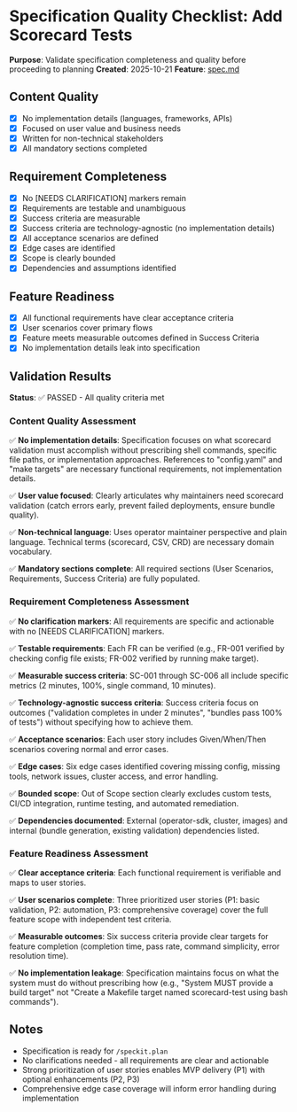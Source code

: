 # Specification Quality Checklist: Add Scorecard Tests

**Purpose**: Validate specification completeness and quality before proceeding to planning
**Created**: 2025-10-21
**Feature**: [spec.md](../spec.md)

## Content Quality

- [x] No implementation details (languages, frameworks, APIs)
- [x] Focused on user value and business needs
- [x] Written for non-technical stakeholders
- [x] All mandatory sections completed

## Requirement Completeness

- [x] No [NEEDS CLARIFICATION] markers remain
- [x] Requirements are testable and unambiguous
- [x] Success criteria are measurable
- [x] Success criteria are technology-agnostic (no implementation details)
- [x] All acceptance scenarios are defined
- [x] Edge cases are identified
- [x] Scope is clearly bounded
- [x] Dependencies and assumptions identified

## Feature Readiness

- [x] All functional requirements have clear acceptance criteria
- [x] User scenarios cover primary flows
- [x] Feature meets measurable outcomes defined in Success Criteria
- [x] No implementation details leak into specification

## Validation Results

**Status**: ✅ PASSED - All quality criteria met

### Content Quality Assessment

✅ **No implementation details**: Specification focuses on what scorecard validation must accomplish without prescribing shell commands, specific file paths, or implementation approaches. References to "config.yaml" and "make targets" are necessary functional requirements, not implementation details.

✅ **User value focused**: Clearly articulates why maintainers need scorecard validation (catch errors early, prevent failed deployments, ensure bundle quality).

✅ **Non-technical language**: Uses operator maintainer perspective and plain language. Technical terms (scorecard, CSV, CRD) are necessary domain vocabulary.

✅ **Mandatory sections complete**: All required sections (User Scenarios, Requirements, Success Criteria) are fully populated.

### Requirement Completeness Assessment

✅ **No clarification markers**: All requirements are specific and actionable with no [NEEDS CLARIFICATION] markers.

✅ **Testable requirements**: Each FR can be verified (e.g., FR-001 verified by checking config file exists; FR-002 verified by running make target).

✅ **Measurable success criteria**: SC-001 through SC-006 all include specific metrics (2 minutes, 100%, single command, 10 minutes).

✅ **Technology-agnostic success criteria**: Success criteria focus on outcomes ("validation completes in under 2 minutes", "bundles pass 100% of tests") without specifying how to achieve them.

✅ **Acceptance scenarios**: Each user story includes Given/When/Then scenarios covering normal and error cases.

✅ **Edge cases**: Six edge cases identified covering missing config, missing tools, network issues, cluster access, and error handling.

✅ **Bounded scope**: Out of Scope section clearly excludes custom tests, CI/CD integration, runtime testing, and automated remediation.

✅ **Dependencies documented**: External (operator-sdk, cluster, images) and internal (bundle generation, existing validation) dependencies listed.

### Feature Readiness Assessment

✅ **Clear acceptance criteria**: Each functional requirement is verifiable and maps to user stories.

✅ **User scenarios complete**: Three prioritized user stories (P1: basic validation, P2: automation, P3: comprehensive coverage) cover the full feature scope with independent test criteria.

✅ **Measurable outcomes**: Six success criteria provide clear targets for feature completion (completion time, pass rate, command simplicity, error resolution time).

✅ **No implementation leakage**: Specification maintains focus on what the system must do without prescribing how (e.g., "System MUST provide a build target" not "Create a Makefile target named scorecard-test using bash commands").

## Notes

- Specification is ready for `/speckit.plan`
- No clarifications needed - all requirements are clear and actionable
- Strong prioritization of user stories enables MVP delivery (P1) with optional enhancements (P2, P3)
- Comprehensive edge case coverage will inform error handling during implementation

